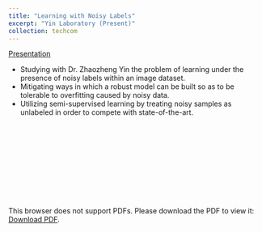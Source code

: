 ```yaml
---
title: "Learning with Noisy Labels"
excerpt: "Yin Laboratory (Present)"
collection: techcom
---
```

[Presentation](https://roshankenia.github.io/files/consistencybasedregularization.pdf)
- Studying with Dr. Zhaozheng Yin the problem of learning under the presence of noisy labels within an image dataset.
- Mitigating ways in which a robust model can be built so as to be tolerable to overfitting caused by noisy data.
- Utilizing semi-supervised learning by treating noisy samples as unlabeled in order to compete with state-of-the-art.

<object data="https://roshankenia.github.io/files/consistencybasedregularization.pdf" type="application/pdf" width="750px" height="750px">
    <embed src="https://roshankenia.github.io/files/consistencybasedregularization.pdf" type="application/pdf">
        <p>This browser does not support PDFs. Please download the PDF to view it: <a href="https://roshankenia.github.io/files/consistencybasedregularization.pdf">Download PDF</a>.</p>
    </embed>
</object>